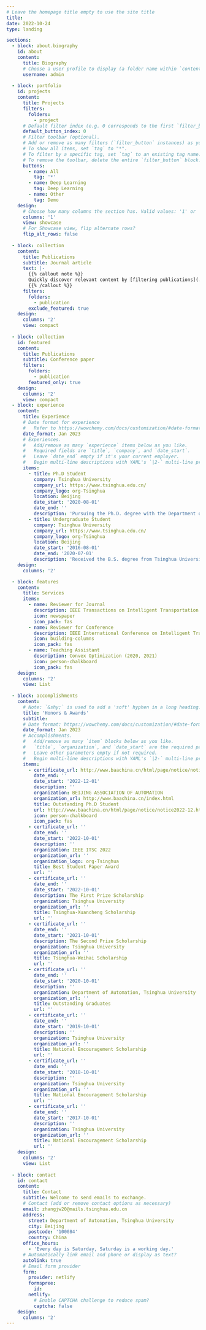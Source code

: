 ```yaml
---
# Leave the homepage title empty to use the site title
title:
date: 2022-10-24
type: landing

sections:
  - block: about.biography
    id: about
    content:
      title: Biography
      # Choose a user profile to display (a folder name within `content/authors/`)
      username: admin
    
  - block: portfolio
    id: projects
    content:
      title: Projects
      filters:
        folders:
          - project
      # Default filter index (e.g. 0 corresponds to the first `filter_button` instance below).
      default_button_index: 0
      # Filter toolbar (optional).
      # Add or remove as many filters (`filter_button` instances) as you like.
      # To show all items, set `tag` to "*".
      # To filter by a specific tag, set `tag` to an existing tag name.
      # To remove the toolbar, delete the entire `filter_button` block.
      buttons:
        - name: All
          tag: '*'
        - name: Deep Learning
          tag: Deep Learning
        - name: Other
          tag: Demo
    design:
      # Choose how many columns the section has. Valid values: '1' or '2'.
      columns: '1'
      view: showcase
      # For Showcase view, flip alternate rows?
      flip_alt_rows: false
    
  - block: collection
    content:
      title: Publications
      subtitle: Journal article
      text: |-
        {{% callout note %}}
        Quickly discover relevant content by [filtering publications](./publication/).
        {{% /callout %}}
      filters:
        folders:
          - publication
        exclude_featured: true
    design:
      columns: '2'
      view: compact
  
  - block: collection
    id: featured
    content:
      title: Publications
      subtitle: Conference paper
      filters:
        folders:
          - publication
        featured_only: true
    design:
      columns: '2'
      view: compact
  - block: experience
    content:
      title: Experience
      # Date format for experience
      #   Refer to https://wowchemy.com/docs/customization/#date-format
      date_format: Jan 2023
      # Experiences.
      #   Add/remove as many `experience` items below as you like.
      #   Required fields are `title`, `company`, and `date_start`.
      #   Leave `date_end` empty if it's your current employer.
      #   Begin multi-line descriptions with YAML's `|2-` multi-line prefix.
      items:
        - title: Ph.D Student
          company: Tsinghua University
          company_url: https://www.tsinghua.edu.cn/
          company_logo: org-Tsinghua
          location: Beijing
          date_start: '2020-08-01'
          date_end: ''
          description: 'Pursuing the Ph.D. degree with the Department of Automation at Tsinghua University, Beijing, China'
        - title: Undergraduate Student
          company: Tsinghua University
          company_url: https://www.tsinghua.edu.cn/
          company_logo: org-Tsinghua
          location: Beijing
          date_start: '2016-08-01'
          date_end: '2020-07-01'
          description: 'Received the B.S. degree from Tsinghua University, Beijing, China, in 2020'
    design:
      columns: '2'

  - block: features
    content:
      title: Services
      items:
        - name: Reviewer for Journal
          description: IEEE Transactions on Intelligent Transportation Systems (TITS); Transportation Research Part C: Emerging Technologies (TRC); IEEE Transactions on Intelligent Vehicles (TIV); IEEE Transactions on Automation Science and Engineering (TASE); IEEE Antennas and Wireless Propagation Letters (AWLE); 自动化学报; Transport Reviews: A Transnational Transdisciplinary Journal (TTRV); 交通运输工程与信息学报
          icon: newspaper
          icon_pack: fas
        - name: Reviewer for Conference
          description: IEEE International Conference on Intelligent Transportation (ITSC-2021, 2022, 2023); China Automation Congress (CAC 2022)
          icon: building-columns
          icon_pack: fas
        - name: Teaching Assistant
          description: Convex Optimization (2020, 2021)
          icon: person-chalkboard
          icon_pack: fas
    design:
      columns: '2'
      view: List
    
  - block: accomplishments
    content:
      # Note: `&shy;` is used to add a 'soft' hyphen in a long heading.
      title: 'Honors & Awards'
      subtitle:
      # Date format: https://wowchemy.com/docs/customization/#date-format
      date_format: Jan 2023
      # Accomplishments.
      #   Add/remove as many `item` blocks below as you like.
      #   `title`, `organization`, and `date_start` are the required parameters.
      #   Leave other parameters empty if not required.
      #   Begin multi-line descriptions with YAML's `|2-` multi-line prefix.
      items:
        - certificate_url: http://www.baachina.cn/html/page/notice/notice2022-12.html
          date_end: ''
          date_start: '2022-12-01'
          description: ''
          organization: BEIJING ASSOCIATION OF AUTOMATION
          organization_url: http://www.baachina.cn/index.html
          title: Outstanding Ph.D Student
          url: http://www.baachina.cn/html/page/notice/notice2022-12.html
          icon: person-chalkboard
          icon_pack: fas
        - certificate_url: ''
          date_end: ''
          date_start: '2022-10-01'
          description: ''
          organization: IEEE ITSC 2022
          organization_url: ''
          organization_logo: org-Tsinghua
          title: Best Student Paper Award
          url: ''
        - certificate_url: ''
          date_end: ''
          date_start: '2022-10-01'
          description: The First Prize Scholarship
          organization: Tsinghua University
          organization_url: ''
          title: Tsinghua-Xuancheng Scholarship
          url: ''
        - certificate_url: ''
          date_end: ''
          date_start: '2021-10-01'
          description: The Second Prize Scholarship
          organization: Tsinghua University
          organization_url: ''
          title: Tsinghua-Weihai Scholarship
          url: ''
        - certificate_url: ''
          date_end: ''
          date_start: '2020-10-01'
          description: ''
          organization: Department of Automation, Tsinghua University
          organization_url: ''
          title: Outstanding Graduates
          url: ''
        - certificate_url: ''
          date_end: ''
          date_start: '2019-10-01'
          description: ''
          organization: Tsinghua University
          organization_url: ''
          title: National Encouragement Scholarship
          url: ''
        - certificate_url: ''
          date_end: ''
          date_start: '2018-10-01'
          description: ''
          organization: Tsinghua University
          organization_url: ''
          title: National Encouragement Scholarship
          url: ''
        - certificate_url: ''
          date_end: ''
          date_start: '2017-10-01'
          description: ''
          organization: Tsinghua University
          organization_url: ''
          title: National Encouragement Scholarship
          url: ''
    design:
      columns: '2'
      view: List
  
  - block: contact
    id: contact
    content:
      title: Contact
      subtitle: Welcome to send emails to exchange.
      # Contact (add or remove contact options as necessary)
      email: zhangjw20@mails.tsinghua.edu.cn
      address:
        street: Department of Automation, Tsinghua University
        city: Beijing
        postcode: '100084'
        country: China
      office_hours:
        - 'Every day is Saturday, Saturday is a working day.'
      # Automatically link email and phone or display as text?
      autolink: true
      # Email form provider
      form:
        provider: netlify
        formspree:
          id:
        netlify:
          # Enable CAPTCHA challenge to reduce spam?
          captcha: false
    design:
      columns: '2'
---
```

